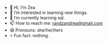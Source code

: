 - 👋 Hi, I’m Zea
- 👀 I’m interested in learning new things.
- 🌱 I’m currently learning sql.
- 📫 How to reach me: randzandrea@gmail.com
- 😄 Pronouns: she/her/hers
- ⚡ Fun fact: nothing.

<!---
RandzAndrea/RandzAndrea is a ✨ special ✨ repository because its `README.md` (this file) appears on your GitHub profile.
You can click the Preview link to take a look at your changes.
--->
